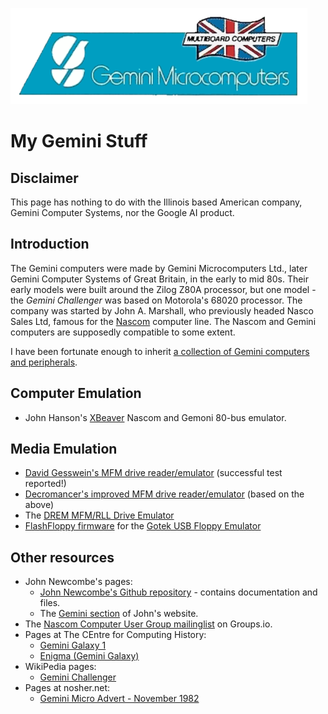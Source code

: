![Gamini Microcomputers logo](./Assets/gemini-microcomputers-logo.png "Gemini Microcomputers")

# My Gemini Stuff

## Disclaimer

This page has nothing to do with the Illinois based American company, Gemini Computer Systems, nor the Google AI product.

## Introduction

The Gemini computers were made by Gemini Microcomputers Ltd., later Gemini Computer Systems of Great Britain, in the early to mid 80s. Their early models were built around the Zilog Z80A processor, but one model - the *Gemini Challenger* was based on Motorola's 68020 processor. The company was started by John A. Marshall, who previously headed Nasco Sales Ltd, famous for the  [Nascom](https://en.wikipedia.org/wiki/Nascom) computer line. The Nascom and Gemini computers are supposedly compatible to some extent.

I have been fortunate enough to inherit [a collection of Gemini computers and peripherals](./Collection).

## Computer Emulation

* John Hanson's [XBeaver](https://www.cccplusplus.co.uk/xbeaver/) Nascom and Gemoni 80-bus emulator.

## Media Emulation

* [David Gesswein's MFM drive reader/emulator](https://www.pdp8online.com/mfm/) (successful test reported!)
* [Decromancer's improved MFM drive reader/emulator](https://decromancer.ca/mfm-emulator/) (based on the above)
* The [DREM MFM/RLL Drive Emulator](https://www.drem.info/)
* [FlashFloppy firmware](https://github.com/keirf/flashfloppy) for the [Gotek USB Floppy Emulator](https://www.gotekemulator.com/)

## Other resources

* John Newcombe's pages:
  * [John Newcombe's Github repository](https://github.com/johnnewcombe/gemini/) - contains documentation and files.
  * The [Gemini section](https://glasstty.com/gemini-80-bus-resource/) of John's website.
* The [Nascom Computer User Group mailinglist](https://groups.io/g/Nascom-Computers) on Groups.io.
* Pages at The CEntre for Computing History:
  * [Gemini Galaxy 1](https://www.computinghistory.org.uk/det/11357/Galaxy-1/)
  * [Enigma (Gemini Galaxy)](https://www.computinghistory.org.uk/sec/4926/Enigma-(Gemini-Galaxy)/)
* WikiPedia pages:
  * [Gemini Challenger](https://en.wikipedia.org/wiki/Gemini_Challenger)
* Pages at nosher.net:
  * [Gemini Micro Advert - November 1982](https://nosher.net/archives/computers/gemini1_percw_nov82)
